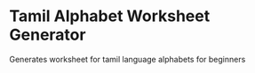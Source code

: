 # Tamil Alphabet Worksheet Generator

Generates worksheet for tamil language alphabets for beginners
